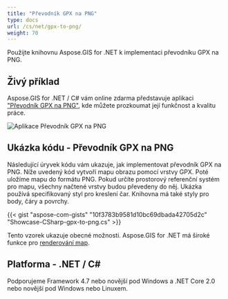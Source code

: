 ```yaml
---
title: "Převodník GPX na PNG"
type: docs
url: /cs/net/gpx-to-png/
weight: 70
---
```


Použijte knihovnu Aspose.GIS for .NET k implementaci převodníku GPX na PNG.

## **Živý příklad**

Aspose.GIS for .NET / C# vám online zdarma představuje aplikaci ["Převodník GPX na PNG"](https://products.aspose.app/gis/viewer/gpx-to-png), kde můžete prozkoumat její funkčnost a kvalitu práce.

![Aplikace Převodník GPX na PNG](viewer.png)

## **Ukázka kódu - Převodník GPX na PNG**

Následující úryvek kódu vám ukazuje, jak implementovat převodník GPX na PNG. Níže uvedený kód vytvoří mapu obrazu pomocí vrstvy GPX. Poté uložíme mapu do formátu PNG. Pokud určíte prostorový referenční systém pro mapu, všechny načtené vrstvy budou převedeny do něj.
Ukázka používá specifikovaný styl pro kreslení čar. Knihovna má také styly pro body, čáry a povrchy.

{{< gist "aspose-com-gists" "10f3783b9581d10bc69dbada42705d2c" "Showcase-CSharp-gpx-to-png.cs" >}}

Tento vzorek ukazuje obecné možnosti. Aspose.GIS for .NET má široké funkce pro [renderování map](https://docs.aspose.com/gis/net/map-rendering/).

## **Platforma - .NET / C#**

Podporujeme Framework 4.7 nebo novější pod Windows a .NET Core 2.0 nebo novější pod Windows nebo Linuxem.

